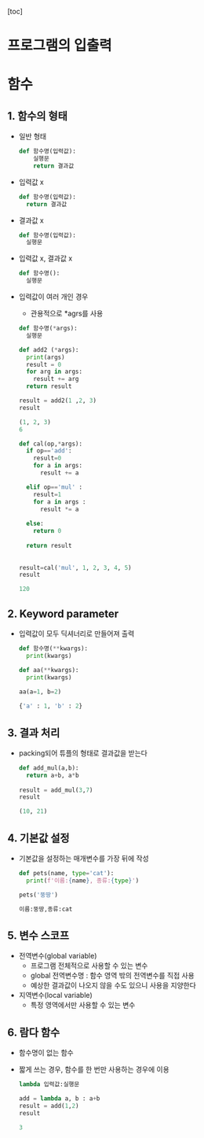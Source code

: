 [toc]



# 프로그램의 입출력

# 함수

## 1. 함수의 형태

- 일반 형태 

  ```python
  def 함수명(입력값):
      실행문
      return 결과값
  ```

- 입력값 x

  ```python
  def 함수명(입력값):
  	return 결과값
  ```

- 결과값 x

  ```python
  def 함수명(입력값):
  	실행문
  ```

- 입력값 x, 결과값 x

  ```python
  def 함수명():
  	실행문
  ```

- 입력값이 여러 개인 경우

  - 관용적으로 *agrs를 사용

  ```python
  def 함수명(*args):
  	실행문
  ```
  
  ```python
  def add2 (*args):
    print(args)
    result = 0
    for arg in args:
      result += arg
    return result
  
  result = add2(1 ,2, 3)
  result
  
  (1, 2, 3)
  6
  ```
  
  ```python
  def cal(op,*args):
    if op=='add':
      result=0
      for a in args:
        result += a
  
    elif op=='mul' :
      result=1
      for a in args :
        result *= a
   
    else:
      return 0
    
    return result
    
    
  result=cal('mul', 1, 2, 3, 4, 5)
  result
  
  120
  ```
  
  



## 2. Keyword parameter

- 입력값이 모두 딕셔너리로 만들어져 출력

  ```python
  def 함수명(**kwargs):
  	print(kwargs)
  ```

  ```python
  def aa(**kwargs):
  	print(kwargs)
  	
  aa(a=1, b=2)
  
  {'a' : 1, 'b' : 2}
  ```



## 3. 결과 처리

- packing되어 튜플의 형태로 결과값을 받는다

  ```python
  def add_mul(a,b):
  	return a+b, a*b
  	
  result = add_mul(3,7)
  result
  
  (10, 21)
  ```

  

## 4. 기본값 설정

- 기본값을 설정하는 매개변수를 가장 뒤에 작성

  ```python
  def pets(name, type='cat'):
  	print(f'이름:{name}, 종류:{type}')
  
  pets('뚱땅')
  
  이름:뚱땅,종류:cat
  ```



## 5. 변수 스코프

- 전역변수(global variable)
  - 프로그램 전체적으로 사용할 수 있는 변수
  - global 전역변수명 : 함수 영역 밖의 전역변수를 직접 사용
  - 예상한 결과값이 나오지 않을 수도 있으니 사용을 지양한다
- 지역변수(local variable)
  - 특정 영역에서만 사용할 수 있는 변수



## 6. 람다 함수

- 함수명이 없는 함수

- 짧게 쓰는 경우, 함수를 한 번만 사용하는 경우에 이용

  ```python
  lambda 입력값:실행문
  ```

  ```python
  add = lambda a, b : a+b
  result = add(1,2)
  result
  
  3
  ```
  
  

